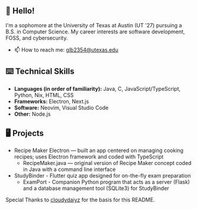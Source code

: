 ## 👋 Hello! 

I'm a sophomore at the University of Texas at Austin (UT '27) pursuing a B.S. in Computer Science. My career interests are software development, FOSS, and cybersecurity.
- 📫 How to reach me: glb2354@utexas.edu 

## ⌨️ Technical Skills 
- **Languages (in order of familiarity):** Java, C, JavaScript/TypeScript, Python, Nix, HTML, CSS
- **Frameworks:** Electron, Next.js
- **Software:** Neovim, Visual Studio Code
- **Other:** Node.js

## 🖥 Projects 
- Recipe Maker Electron — built an app centered on managing cooking recipes; uses Electron framework and coded with TypeScript
  - RecipeMaker.java — original version of Recipe Maker concept coded in Java with a command line interface
- StudyBinder - Flutter quiz app designed for on-the-fly exam preparation
  - ExamPort -  Companion Python program that acts as a server (Flask) and a database management tool (SQLite3) for StudyBinder
 
Special Thanks to [cloudydaiyz](https://github.com/cloudydaiyz) for the basis for this README.
